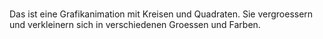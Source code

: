 # 
Das ist eine Grafikanimation mit Kreisen und Quadraten. 
Sie vergroessern und verkleinern sich in verschiedenen Groessen und Farben.
